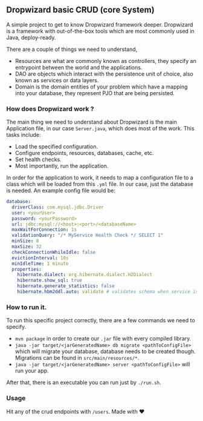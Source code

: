 ## Dropwizard basic CRUD (core System)

A simple project to get to know Dropwizard framework deeper.
Dropwizard is a framework with out-of-the-box tools which are most commonly used in Java, deploy-ready.

There are a couple of things we need to understand,

- Resources are what are commonly known as controllers, they specify an entrypoint between the world and the applications.
- DAO are objects which interact with the persistence unit of choice, also known as services or data layers.
- Domain is the domain entities of your problem which have a mapping into your database, they represent PJO that are being persisted.


### How does Dropwizard work ?

The main thing we need to understand about Dropwizard is the main Application file, in our case `Server.java`, which does most of the work. This tasks include:

- Load the specified configuration.
- Configure endpoints, resources, databases, cache, etc.
- Set health checks.
- Most importantly, run the application.

In order for the application to work, it needs to map a configuration file to a class which will be loaded from this `.yml` file. In our case, just the database is needed. An example config file would be:

```yml
database:
  driverClass: com.mysql.jdbc.Driver
  user: <yourUser>
  password: <yourPassword>
  url: jdbc:mysql://<host>:<port>/<databaseName>
  maxWaitForConnection: 1s
  validationQuery: "/* MyService Health Check */ SELECT 1"
  minSize: 8
  maxSize: 32
  checkConnectionWhileIdle: false
  evictionInterval: 10s
  minIdleTime: 1 minute
  properties:
    hibernate.dialect: org.hibernate.dialect.H2Dialect
    hibernate.show_sql: true
    hibernate.generate_statistics: false
    hibernate.hbm2ddl.auto: validate # validates schema when service is started
```


### How to run it.

To run this specific project correctly, there are a few commands we need to specify.
- `mvn package` in order to create our `.jar` file with every compiled library.
- `java -jar target/<jarGeneratedName> db migrate <pathToConfigFile>` which will migrate your database, database needs to be created though. Migrations can be found in `src/main/resources/*`.
- `java -jar target/<jarGeneratedName> server <pathToConfigFile>` will run your app.

After that, there is an executable you can run just by `./run.sh`.

### Usage

Hit any of the crud endpoints with `/users`.
Made with :heart:
